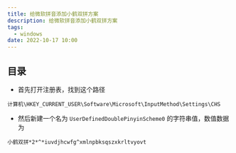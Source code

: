 ```yaml
---
title: 给微软拼音添加小鹤双拼方案
description: 给微软拼音添加小鹤双拼方案
tags: 
  - windows
date: 2022-10-17 10:00
---
```


## 目录

- 首先打开注册表，找到这个路径

`计算机\HKEY_CURRENT_USER\Software\Microsoft\InputMethod\Settings\CHS`

- 然后新建一个名为 `UserDefinedDoublePinyinScheme0` 的字符串值，数值数据为

`小鹤双拼*2*^*iuvdjhcwfg^xmlnpbksqszxkrltvyovt`
